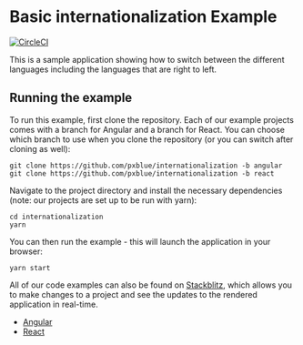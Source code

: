 # Basic internationalization Example

[![CircleCI](https://circleci.com/gh/pxblue/internationalization/tree/react.svg?style=shield)](https://circleci.com/gh/pxblue/internationalization/tree/react)

This is a sample application showing how to switch between the different languages including the languages that are right to left.

## Running the example
To run this example, first clone the repository. Each of our example projects comes with a branch for Angular and a branch for React. You can choose which branch to use when you clone the repository (or you can switch after cloning as well):

```
git clone https://github.com/pxblue/internationalization -b angular
git clone https://github.com/pxblue/internationalization -b react
```

Navigate to the project directory and install the necessary dependencies (note: our projects are set up to be run with yarn):

```
cd internationalization
yarn
```

You can then run the example - this will launch the application in your browser:
```
yarn start
```

All of our code examples can also be found on [Stackblitz](http://www.stackblitz.com/@px-blue), which allows you to make changes to a project and see the updates to the rendered application in real-time.
- [Angular](https://stackblitz.com/edit/pxblue-internationalization-angular)
- [React](https://stackblitz.com/edit/pxblue-internationalization-react)
